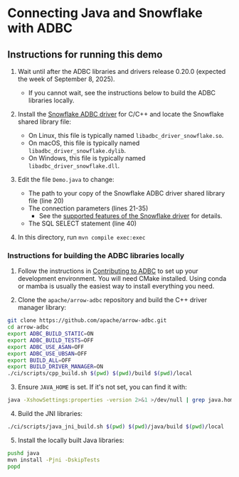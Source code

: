 # Connecting Java and Snowflake with ADBC

## Instructions for running this demo

1. Wait until after the ADBC libraries and drivers release 0.20.0 (expected the week of September 8, 2025).
   - If you cannot wait, see the instructions below to build the ADBC libraries locally.

2. Install the [Snowflake ADBC driver](https://arrow.apache.org/adbc/main/driver/snowflake.html) for C/C++ and locate the Snowflake shared library file:
   - On Linux, this file is typically named `libadbc_driver_snowflake.so`.
   - On macOS, this file is typically named `libadbc_driver_snowflake.dylib`.
   - On Windows, this file is typically named `libadbc_driver_snowflake.dll`.

3. Edit the file `Demo.java` to change:
   - The path to your copy of the Snowflake ADBC driver shared library file (line 20)
   - The connection parameters (lines 21-35)
     - See the [supported features of the Snowflake driver](https://arrow.apache.org/adbc/current/driver/snowflake.html#supported-features) for details.
   - The SQL SELECT statement (line 40)

4. In this directory, run `mvn compile exec:exec`

### Instructions for building the ADBC libraries locally

1. Follow the instructions in [Contributing to ADBC](https://github.com/apache/arrow-adbc/blob/main/CONTRIBUTING.md) to set up your development environment. You will need CMake installed. Using conda or mamba is usually the easiest way to install everything you need.

2. Clone the `apache/arrow-adbc` repository and build the C++ driver manager library:
```sh
git clone https://github.com/apache/arrow-adbc.git
cd arrow-adbc
export ADBC_BUILD_STATIC=ON
export ADBC_BUILD_TESTS=OFF
export ADBC_USE_ASAN=OFF
export ADBC_USE_UBSAN=OFF
export BUILD_ALL=OFF
export BUILD_DRIVER_MANAGER=ON
./ci/scripts/cpp_build.sh $(pwd) $(pwd)/build $(pwd)/local
```
3. Ensure `JAVA_HOME` is set. If it's not set, you can find it with:
```sh
java -XshowSettings:properties -version 2>&1 >/dev/null | grep java.home
```

4. Build the JNI libraries:
```sh
./ci/scripts/java_jni_build.sh $(pwd) $(pwd)/java/build $(pwd)/local
```

5. Install the locally built Java libraries:
```sh
pushd java
mvn install -Pjni -DskipTests
popd
```
